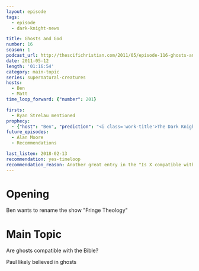 ```yaml
---
layout: episode
tags:
  - episode
  - dark-knight-news 

title: Ghosts and God
number: 16
season: 1
podcast_url: http://thescifichristian.com/2011/05/episode-116-ghosts-and-god/
date: 2011-05-12
length: '01:16:54'
category: main-topic
series: supernatural-creatures 
hosts:
  - Ben
  - Matt
time_loop_forward: {"number": 201}

firsts: 
  - Ryan Strelau mentioned
prophecy: 
  - {"host": "Ben", "prediction": "<i class='work-title'>The Dark Knight Rises</i> will not feature a Lazarus Pit", "veracity": true, "comments": ""}
future_episodes: 
  - Alan Moore
  - Recommendations

last_listen: 2018-02-13
recommendation: yes-timeloop
recommendation_reason: Another great entry in the "Is X compatible with Christianity?" series
---
```

# Opening
Ben wants to rename the show "Fringe Theology"



# Main Topic
Are ghosts compatible with the Bible?

Paul likely believed in ghosts